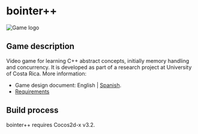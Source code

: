 # bointer++

![Game logo](doc/img/logo.png)

## Game description

Video game for learning C++ abstract concepts, initially memory handling and concurrency. It is developed as part of a research project at University of Costa Rica. More information:

* Game design document: English | [Spanish](doc/gdd.es.md).
* [Requirements](doc/requirements.md)



## Build process

bointer++ requires Cocos2d-x v3.2.
